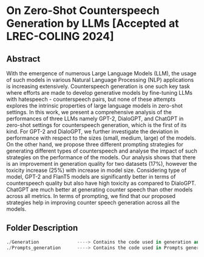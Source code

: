 # On Zero-Shot Counterspeech Generation by LLMs [Accepted at LREC-COLING 2024]

## Abstract
With the emergence of numerous Large Language Models (LLM), the usage of such models in various Natural
Language Processing (NLP) applications is increasing extensively. Counterspeech generation is one such key task
where efforts are made to develop generative models by fine-tuning LLMs with hatespeech - counterspeech pairs,
but none of these attempts explores the intrinsic properties of large language models in zero-shot settings. In this
work, we present a comprehensive analysis of the performances of three LLMs namely GPT-2, DialoGPT, and
ChatGPT in zero-shot settings for counterspeech generation, which is the first of its kind. For GPT-2 and DialoGPT,
we further investigate the deviation in performance with respect to the sizes (small, medium, large) of the models.
On the other hand, we propose three different prompting strategies for generating different types of counterspeech
and analyse the impact of such strategies on the performance of the models. Our analysis shows that there is an
improvement in generation quality for two datasets (17%), however the toxicity increase (25%) with increase in model
size. Considering type of model, GPT-2 and FlanT5 models are significantly better in terms of counterspeech quality
but also have high toxicity as compared to DialoGPT. ChatGPT are much better at generating counter speech than
other models across all metrics. In terms of prompting, we find that our proposed strategies help in improving counter
speech generation across all the models.

## Folder Description

```python
./Generation              ----> Contains the code used in generation and evaluation of counterspeech
./Prompts_generation      ----> Contains the code used in Prompts generation
```
